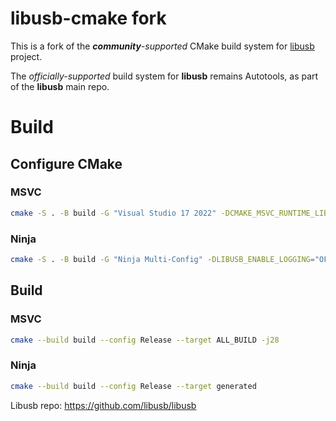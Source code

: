 # libusb-cmake fork

This is a fork of the _**community**-supported_ CMake build system for [libusb](https://github.com/libusb/libusb) project.

The _officially-supported_ build system for **libusb** remains Autotools, as part of the **libusb** main repo.

# Build

## Configure CMake

### MSVC
```bash
cmake -S . -B build -G "Visual Studio 17 2022" -DCMAKE_MSVC_RUNTIME_LIBRARY="MultiThreaded$<$<CONFIG:Debug>:Debug>" -DLIBUSB_ENABLE_LOGGING="OFF"
```
### Ninja
```bash
cmake -S . -B build -G "Ninja Multi-Config" -DLIBUSB_ENABLE_LOGGING="OFF"
```

## Build

### MSVC
```bash
cmake --build build --config Release --target ALL_BUILD -j28
```
### Ninja
```bash
cmake --build build --config Release --target generated
```

Libusb repo: https://github.com/libusb/libusb
